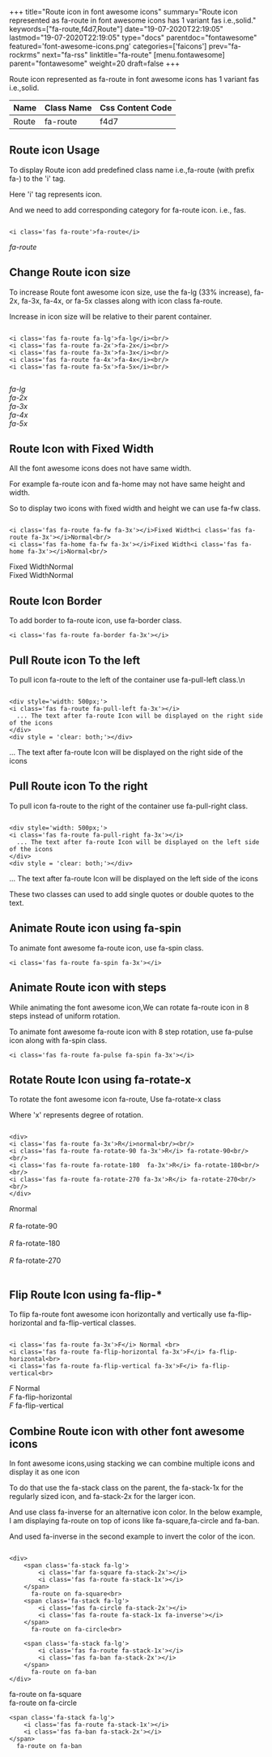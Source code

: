 +++
title="Route icon in font awesome icons"
summary="Route icon represented as fa-route in font awesome icons has 1 variant fas i.e.,solid."
keywords=["fa-route,f4d7,Route"]
date="19-07-2020T22:19:05"
lastmod="19-07-2020T22:19:05"
type="docs"
parentdoc="fontawesome"
featured='font-awesome-icons.png'
categories=['faicons']
prev="fa-rockrms"
next="fa-rss"
linktitle="fa-route"
[menu.fontawesome]
parent="fontawesome"
weight=20
draft=false
+++


Route icon represented as fa-route in font awesome icons has 1 variant fas i.e.,solid.

<div class='table-responsive'><table class='table'><thead><tr><th>Name</th><th>Class Name</th><th>Css Content Code</th></tr></thead><tbody><tr><td>Route</td><td>fa-route</td><td>f4d7</td></tr></tbody></table></div>



## Route icon Usage

To display Route icon add predefined class name i.e.,fa-route (with prefix fa-) to the 'i' tag.

Here 'i' tag represents icon.

And we need to add corresponding category for fa-route icon. i.e., fas.


```

<i class='fas fa-route'>fa-route</i>
```

<i class='fas fa-route'>fa-route</i>




## Change Route icon size
To increase Route font awesome icon size, use the fa-lg (33% increase), fa-2x, fa-3x, fa-4x, or fa-5x classes along with icon class fa-route.

Increase in icon size will be relative to their parent container. 

```

<i class='fas fa-route fa-lg'>fa-lg</i><br/>
<i class='fas fa-route fa-2x'>fa-2x</i><br/>
<i class='fas fa-route fa-3x'>fa-3x</i><br/>
<i class='fas fa-route fa-4x'>fa-4x</i><br/>
<i class='fas fa-route fa-5x'>fa-5x</i><br/>
            
```

<i class='fas fa-route fa-lg'>fa-lg</i><br/>
<i class='fas fa-route fa-2x'>fa-2x</i><br/>
<i class='fas fa-route fa-3x'>fa-3x</i><br/>
<i class='fas fa-route fa-4x'>fa-4x</i><br/>
<i class='fas fa-route fa-5x'>fa-5x</i><br/>
            



## Route Icon with Fixed Width 

All the font awesome icons does not have same width.

For example fa-route icon and fa-home may not have same height and width.

So to display two icons with fixed width and height we can use fa-fw class.


```

<i class='fas fa-route fa-fw fa-3x'></i>Fixed Width<i class='fas fa-route fa-3x'></i>Normal<br/>
<i class='fas fa-home fa-fw fa-3x'></i>Fixed Width<i class='fas fa-home fa-3x'></i>Normal<br/>
```

<i class='fas fa-route fa-fw fa-3x'></i>Fixed Width<i class='fas fa-route fa-3x'></i>Normal<br/>
<i class='fas fa-home fa-fw fa-3x'></i>Fixed Width<i class='fas fa-home fa-3x'></i>Normal<br/>



## Route Icon Border 

To add border to fa-route icon, use fa-border class.


```
<i class='fas fa-route fa-border fa-3x'></i>

```
<i class='fas fa-route fa-border fa-3x'></i>





## Pull Route icon To the left

To pull icon fa-route to the left of the container use fa-pull-left class.\n

```

<div style='width: 500px;'>
<i class='fas fa-route fa-pull-left fa-3x'></i>
  ... The text after fa-route Icon will be displayed on the right side of the icons
</div>
<div style = 'clear: both;'></div>
```

<div style='width: 500px;'>
<i class='fas fa-route fa-pull-left fa-3x'></i>
  ... The text after fa-route Icon will be displayed on the right side of the icons
</div>
<div style = 'clear: both;'></div>




## Pull Route icon To the right
To pull icon fa-route to the right of the container use fa-pull-right class.

```

<div style='width: 500px;'>
<i class='fas fa-route fa-pull-right fa-3x'></i>
  ... The text after fa-route Icon will be displayed on the left side of the icons
</div>
<div style = 'clear: both;'></div>
```

<div style='width: 500px;'>
<i class='fas fa-route fa-pull-right fa-3x'></i>
  ... The text after fa-route Icon will be displayed on the left side of the icons
</div>
<div style = 'clear: both;'></div>

These two classes can used to add single quotes or double quotes to the text.


## Animate Route icon using fa-spin
To animate font awesome fa-route icon, use fa-spin class.

```
<i class='fas fa-route fa-spin fa-3x'></i>
```
<i class='fas fa-route fa-spin fa-3x'></i>




## Animate Route icon with steps
While animating the font awesome icon,We can rotate fa-route icon in 8 steps instead of uniform rotation.

To animate font awesome fa-route icon with 8 step rotation, use fa-pulse icon along with fa-spin class.


```
<i class='fas fa-route fa-pulse fa-spin fa-3x'></i>

```
<i class='fas fa-route fa-pulse fa-spin fa-3x'></i>





## Rotate Route Icon using fa-rotate-x
To rotate the font awesome icon fa-route, Use fa-rotate-x class

Where 'x' represents degree of rotation.


```

<div>
<i class='fas fa-route fa-3x'>R</i>normal<br/><br/>
<i class='fas fa-route fa-rotate-90 fa-3x'>R</i> fa-rotate-90<br/><br/> 
<i class='fas fa-route fa-rotate-180  fa-3x'>R</i> fa-rotate-180<br/><br/> 
<i class='fas fa-route fa-rotate-270 fa-3x'>R</i> fa-rotate-270<br/><br/>
</div>
```

<div>
<i class='fas fa-route fa-3x'>R</i>normal<br/><br/>
<i class='fas fa-route fa-rotate-90 fa-3x'>R</i> fa-rotate-90<br/><br/> 
<i class='fas fa-route fa-rotate-180  fa-3x'>R</i> fa-rotate-180<br/><br/> 
<i class='fas fa-route fa-rotate-270 fa-3x'>R</i> fa-rotate-270<br/><br/>
</div>




## Flip Route Icon using fa-flip-*
To flip fa-route font awesome icon horizontally and vertically use fa-flip-horizontal and fa-flip-vertical classes. 

```

<i class='fas fa-route fa-3x'>F</i> Normal <br>
<i class='fas fa-route fa-flip-horizontal fa-3x'>F</i> fa-flip-horizontal<br>
<i class='fas fa-route fa-flip-vertical fa-3x'>F</i> fa-flip-vertical<br>
```

<i class='fas fa-route fa-3x'>F</i> Normal <br>
<i class='fas fa-route fa-flip-horizontal fa-3x'>F</i> fa-flip-horizontal<br>
<i class='fas fa-route fa-flip-vertical fa-3x'>F</i> fa-flip-vertical<br>




## Combine Route icon with other font awesome icons
In font awesome icons,using stacking we can combine multiple icons and display it as one icon 

To do that use the fa-stack class on the parent, the fa-stack-1x for the regularly sized icon, and fa-stack-2x for the larger icon.

And use class fa-inverse for an alternative icon color. 
In the below example, I am displaying fa-route on top of icons like fa-square,fa-circle and fa-ban.

And used fa-inverse in the second example to invert the color of the icon.

```

<div>
    <span class='fa-stack fa-lg'>
        <i class='far fa-square fa-stack-2x'></i>
        <i class='fas fa-route fa-stack-1x'></i>
    </span>
      fa-route on fa-square<br>
    <span class='fa-stack fa-lg'>
        <i class='fas fa-circle fa-stack-2x'></i>
        <i class='fas fa-route fa-stack-1x fa-inverse'></i>
    </span>
      fa-route on fa-circle<br>

    <span class='fa-stack fa-lg'>
        <i class='fas fa-route fa-stack-1x'></i>
        <i class='fas fa-ban fa-stack-2x'></i>
    </span>
      fa-route on fa-ban
</div>
```

<div>
    <span class='fa-stack fa-lg'>
        <i class='far fa-square fa-stack-2x'></i>
        <i class='fas fa-route fa-stack-1x'></i>
    </span>
      fa-route on fa-square<br>
    <span class='fa-stack fa-lg'>
        <i class='fas fa-circle fa-stack-2x'></i>
        <i class='fas fa-route fa-stack-1x fa-inverse'></i>
    </span>
      fa-route on fa-circle<br>

    <span class='fa-stack fa-lg'>
        <i class='fas fa-route fa-stack-1x'></i>
        <i class='fas fa-ban fa-stack-2x'></i>
    </span>
      fa-route on fa-ban
</div>






